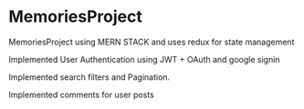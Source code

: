 # MemoriesProject
MemoriesProject using MERN STACK and uses redux for state management

Implemented User Authentication using JWT + OAuth and google signin

Implemented search filters and Pagination.

Implemented comments for user posts
